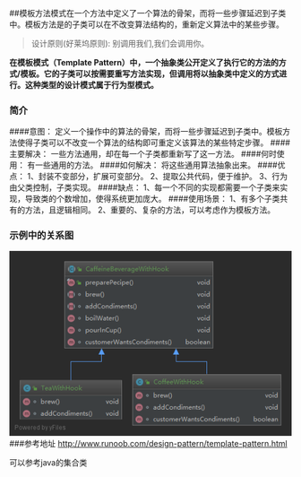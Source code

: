 ##模板方法模式在一个方法中定义了一个算法的骨架，而将一些步骤延迟到子类中。模板方法是的子类可以在不改变算法结构的，重新定义算法中的某些步骤。
>设计原则(好莱坞原则): 别调用我们,我们会调用你。

**在模板模式（Template Pattern）中，一个抽象类公开定义了执行它的方法的方式/模板。它的子类可以按需要重写方法实现，但调用将以抽象类中定义的方式进行。这种类型的设计模式属于行为型模式。**

### 简介
####意图：
    定义一个操作中的算法的骨架，而将一些步骤延迟到子类中。模板方法使得子类可以不改变一个算法的结构即可重定义该算法的某些特定步骤。
####主要解决：
    一些方法通用，却在每一个子类都重新写了这一方法。
####何时使用：
    有一些通用的方法。
####如何解决：
    将这些通用算法抽象出来。
####优点： 
    1、封装不变部分，扩展可变部分。 
    2、提取公共代码，便于维护。 
    3、行为由父类控制，子类实现。
####缺点： 
    1、每一个不同的实现都需要一个子类来实现，导致类的个数增加，使得系统更加庞大。
####使用场景： 
    1、有多个子类共有的方法，且逻辑相同。 
    2、重要的、复杂的方法，可以考虑作为模板方法。
### 示例中的关系图
![示例中关系图](模板方法模式.png)
###参考地址
http://www.runoob.com/design-pattern/template-pattern.html

可以参考java的集合类